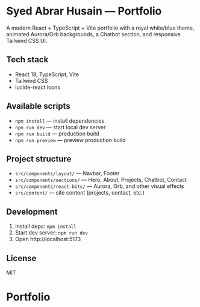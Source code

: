 # Syed Abrar Husain — Portfolio

A modern React + TypeScript + Vite portfolio with a royal white/blue theme, animated Aurora/Orb backgrounds, a Chatbot section, and responsive Tailwind CSS UI.

## Tech stack
- React 18, TypeScript, Vite
- Tailwind CSS
- lucide-react icons

## Available scripts
- `npm install` — install dependencies
- `npm run dev` — start local dev server
- `npm run build` — production build
- `npm run preview` — preview production build

## Project structure
- `src/components/layout/` — Navbar, Footer
- `src/components/sections/` — Hero, About, Projects, Chatbot, Contact
- `src/components/react-bits/` — Aurora, Orb, and other visual effects
- `src/content/` — site content (projects, contact, etc.)

## Development
1. Install deps: `npm install`
2. Start dev server: `npm run dev`
3. Open http://localhost:5173

## License
MIT
# Portfolio
